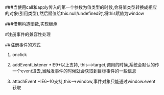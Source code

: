 \#\#\#当使用call和apply传入的第一个参数为值类型的时候,会将值类型转换成相应的对象\(引用类型\),然后赋值给this.null\/undefined时,将this赋值为window

\#\#\#借用构造函数,实现继承

\#注册事件的兼容性处理

\#\#注册事件的方式

1. onclick

2. addEventListener
  \*IE9+以上支持, this--&gt;target,调用的时候,系统会默认的传一个event进去,当触发事件的时候就会获取到目标事件的一些信息
3. attachEvent
  \*IE6~10支持,this--&gt;window,事件对象只能通过window.event获取



